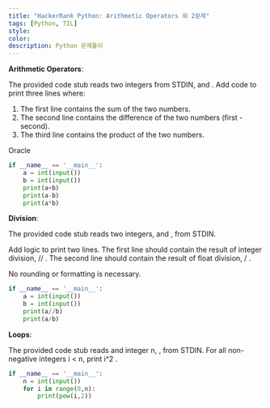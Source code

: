 ```yaml
---
title: "HackerRank Python: Arithmetic Operators 외 2문제"
tags: [Python, TIL]
style:
color:
description: Python 문제풀이
---
```

**Arithmetic Operators**: <br/>

The provided code stub reads two integers from STDIN,  and . Add code to print three lines where: <br/>

1. The first line contains the sum of the two numbers. <br/>
2. The second line contains the difference of the two numbers (first - second).<br/>
3. The third line contains the product of the two numbers.

Oracle

```python
if __name__ == '__main__':
    a = int(input())
    b = int(input())
    print(a+b)
    print(a-b)
    print(a*b)
```

**Division**: <br/>

The provided code stub reads two integers,  and , from STDIN. <br/>

Add logic to print two lines. The first line should contain the result of integer division,  // . The second line should contain the result of float division,  / . <br/>

No rounding or formatting is necessary. <br/>

```python
if __name__ == '__main__':
    a = int(input())
    b = int(input())
    print(a//b)
    print(a/b)
```

**Loops**: <br/>

The provided code stub reads and integer n, , from STDIN. For all non-negative integers i < n, print i^2 .

```python
if __name__ == '__main__':
    n = int(input())
    for i in range(0,n):
        print(pow(i,2))

```

